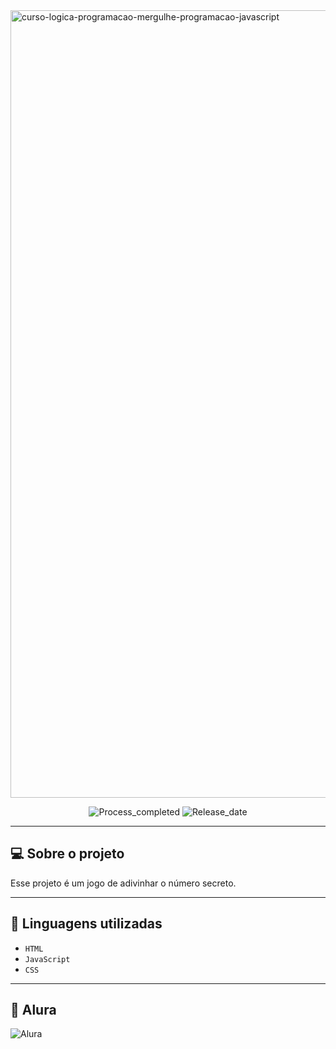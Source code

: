 <img width="2400" height="1260" alt="curso-logica-programacao-mergulhe-programacao-javascript" src="https://github.com/user-attachments/assets/fd02443a-3b91-43d8-ac62-e4d46a1eba00" />
<p align="center">
        <img 
            alt="Process_completed" 
            title="Processo" 
            src="https://img.shields.io/badge/Process-Completed-green"
        />
          <img 
            alt="Release_date" 
            title="Release_date" 
            src="https://img.shields.io/badge/Release date-August-red"
        />
    </a>
</p>

---

## 💻 Sobre o projeto
Esse projeto é um jogo de adivinhar o número secreto.

---
## 🔌 Linguagens utilizadas

- `HTML`
- `JavaScript`
- `CSS`

---
## 🤖 Alura
<img 
    alt="Alura" 
    title="Alura" 
    src="https://img.shields.io/badge/Created%20with%20Alura's%20course-1FBBA4"
/>
